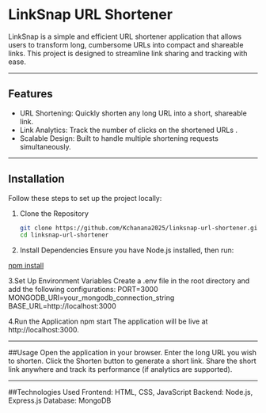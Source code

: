 # LinkSnap URL Shortener

LinkSnap is a simple and efficient URL shortener application that allows users to transform long, cumbersome URLs into compact and shareable links. This project is designed to streamline link sharing and tracking with ease.

---

## Features

- URL Shortening: Quickly shorten any long URL into a short, shareable link.
- Link Analytics: Track the number of clicks on the shortened URLs .
- Scalable Design: Built to handle multiple shortening requests simultaneously.

---

## Installation

Follow these steps to set up the project locally:

1. Clone the Repository
   ```bash
   git clone https://github.com/Kchanana2025/linksnap-url-shortener.git
   cd linksnap-url-shortener
2. Install Dependencies
Ensure you have Node.js installed, then run:

[npm install](https://docs.npmjs.com/cli/v9/commands/npm-install)




3.Set Up Environment Variables
Create a .env file in the root directory and add the following configurations:
PORT=3000
MONGODB_URI=your_mongodb_connection_string
BASE_URL=http://localhost:3000



4.Run the Application
npm start
The application will be live at http://localhost:3000.


---

##Usage
Open the application in your browser.
Enter the long URL you wish to shorten.
Click the Shorten button to generate a short link.
Share the short link anywhere and track its performance (if analytics are supported).

---

##Technologies Used
Frontend: HTML, CSS, JavaScript
Backend: Node.js, Express.js
Database: MongoDB

